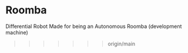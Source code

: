 
# Roomba
Differential Robot Made for being an Autonomous Roomba (development machine)
>>>>>>> origin/main
